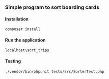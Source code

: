 ### Simple program to sort boarding cards 

#### Installation
```
composer install
```

#### Run the application
```
localhost\sort_trips
```

#### Testing
```
./vendor/bin/phpunit tests/src/SorterTest.php
```
